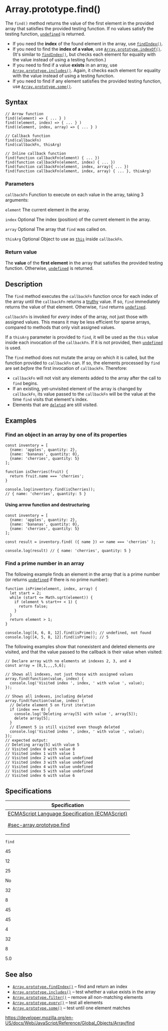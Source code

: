 # Array.prototype.find()

The `find()` method returns the value of the first element in the provided array that satisfies the provided testing function. If no values satisfy the testing function, [`undefined`](../undefined) is returned.

-   If you need the **index** of the found element in the array, use [`findIndex()`](findindex).
-   If you need to find the **index of a value**, use [`Array.prototype.indexOf()`](indexof). (It's similar to [`findIndex()`](findindex), but checks each element for equality with the value instead of using a testing function.)
-   If you need to find if a value **exists** in an array, use [`Array.prototype.includes()`](includes). Again, it checks each element for equality with the value instead of using a testing function.
-   If you need to find if any element satisfies the provided testing function, use [`Array.prototype.some()`](some).

## Syntax

    // Arrow function
    find((element) => { ... } )
    find((element, index) => { ... } )
    find((element, index, array) => { ... } )

    // Callback function
    find(callbackFn)
    find(callbackFn, thisArg)

    // Inline callback function
    find(function callbackFn(element) { ... })
    find(function callbackFn(element, index) { ... })
    find(function callbackFn(element, index, array){ ... })
    find(function callbackFn(element, index, array) { ... }, thisArg)

### Parameters

`callbackFn`
Function to execute on each value in the array, taking 3 arguments:

`element`
The current element in the array.

`index` <span class="badge inline optional">Optional</span>
The index (position) of the current element in the array.

`array` <span class="badge inline optional">Optional</span>
The array that `find` was called on.

`thisArg` <span class="badge inline optional">Optional</span>
Object to use as [`this`](../../operators/this) inside `callbackFn`.

### Return value

The **value** of the **first element** in the array that satisfies the provided testing function. Otherwise, [`undefined`](../undefined) is returned.

## Description

The `find` method executes the `callbackFn` function once for each index of the array until the `callbackFn` returns a [truthy](https://developer.mozilla.org/en-US/docs/Glossary/Truthy) value. If so, `find` immediately returns the value of that element. Otherwise, `find` returns [`undefined`](../undefined).

`callbackFn` is invoked for _every_ index of the array, not just those with assigned values. This means it may be less efficient for sparse arrays, compared to methods that only visit assigned values.

If a `thisArg` parameter is provided to `find`, it will be used as the `this` value inside each invocation of the `callbackFn`. If it is not provided, then [`undefined`](../undefined) is used.

The `find` method does not mutate the array on which it is called, but the function provided to `callbackFn` can. If so, the elements processed by `find` are set _before_ the first invocation of `callbackFn`. Therefore:

-   `callbackFn` will not visit any elements added to the array after the call to `find` begins.
-   If an existing, yet-unvisited element of the array is changed by `callbackFn`, its value passed to the `callbackFn` will be the value at the time `find` visits that element's index.
-   Elements that are [`deleted`](../../operators/delete) are still visited.

## Examples

### Find an object in an array by one of its properties

    const inventory = [
      {name: 'apples', quantity: 2},
      {name: 'bananas', quantity: 0},
      {name: 'cherries', quantity: 5}
    ];

    function isCherries(fruit) {
      return fruit.name === 'cherries';
    }

    console.log(inventory.find(isCherries));
    // { name: 'cherries', quantity: 5 }

#### Using arrow function and destructuring

    const inventory = [
      {name: 'apples', quantity: 2},
      {name: 'bananas', quantity: 0},
      {name: 'cherries', quantity: 5}
    ];

    const result = inventory.find( ({ name }) => name === 'cherries' );

    console.log(result) // { name: 'cherries', quantity: 5 }

### Find a prime number in an array

The following example finds an element in the array that is a prime number (or returns [`undefined`](../undefined) if there is no prime number):

    function isPrime(element, index, array) {
      let start = 2;
      while (start <= Math.sqrt(element)) {
        if (element % start++ < 1) {
          return false;
        }
      }
      return element > 1;
    }

    console.log([4, 6, 8, 12].find(isPrime)); // undefined, not found
    console.log([4, 5, 8, 12].find(isPrime)); // 5

The following examples show that nonexistent and deleted elements _are_ visited, and that the value passed to the callback is their value when visited:

    // Declare array with no elements at indexes 2, 3, and 4
    const array = [0,1,,,,5,6];

    // Shows all indexes, not just those with assigned values
    array.find(function(value, index) {
      console.log('Visited index ', index, ' with value ', value);
    });

    // Shows all indexes, including deleted
    array.find(function(value, index) {
      // Delete element 5 on first iteration
      if (index === 0) {
        console.log('Deleting array[5] with value ', array[5]);
        delete array[5];
      }
      // Element 5 is still visited even though deleted
      console.log('Visited index ', index, ' with value ', value);
    });
    // expected output:
    // Deleting array[5] with value 5
    // Visited index 0 with value 0
    // Visited index 1 with value 1
    // Visited index 2 with value undefined
    // Visited index 3 with value undefined
    // Visited index 4 with value undefined
    // Visited index 5 with value undefined
    // Visited index 6 with value 6

## Specifications

<table>
<thead>
<tr class="header">
<th>Specification</th>
</tr>
</thead>
<tbody>
<tr class="odd">
<td>
<a href="https://tc39.es/ecma262/#sec-array.prototype.find">ECMAScript Language Specification (ECMAScript)
<br/>

<span class="small">#sec-array.prototype.find</span>
</a>
</td>
</tr>
</tbody>
</table>

`find`

45

12

25

No

32

8

45

45

4

32

8

5.0

## See also

-   [`Array.prototype.findIndex()`](findindex) – find and return an index
-   [`Array.prototype.includes()`](includes) – test whether a value exists in the array
-   [`Array.prototype.filter()`](filter) – remove all non-matching elements
-   [`Array.prototype.every()`](every) – test all elements
-   [`Array.prototype.some()`](some) – test until one element matches

<a href="https://developer.mozilla.org/en-US/docs/Web/JavaScript/Reference/Global_Objects/Array/find" class="_attribution-link">https://developer.mozilla.org/en-US/docs/Web/JavaScript/Reference/Global_Objects/Array/find</a>
